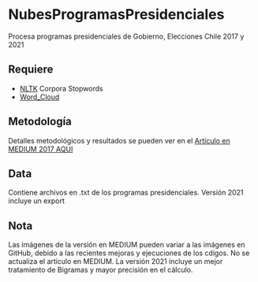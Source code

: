 # NubesProgramasPresidenciales
Procesa programas presidenciales de Gobierno, Elecciones Chile 2017 y 2021

## Requiere
- [NLTK](http://www.nltk.org/) Corpora Stopwords
- [Word_Cloud](https://github.com/amueller/word_cloud)

## Metodología
Detalles metodológicos y resultados se pueden ver en el [Artículo en MEDIUM 2017 AQUI](https://medium.com/@MGuevaraA/c%C3%B3mo-son-los-programas-presidenciales-si-visualizamos-sus-palabras-m%C3%A1s-relevantes-81e5a14415e)


## Data
Contiene archivos en .txt de los programas presidenciales.
Versión 2021 incluye un export 

## Nota
Las imágenes de la versión en MEDIUM pueden variar a las imágenes en GitHub, debido a las recientes mejoras y ejecuciones de los cdigos. No se actualiza el artículo en MEDIUM. 
La versión 2021 incluye un mejor tratamiento de Bigramas y mayor precisión en el cálculo.


